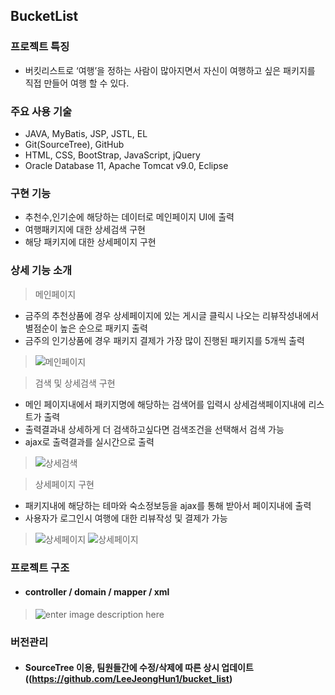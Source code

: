 ## BucketList

### 프로젝트 특징
* 버킷리스트로 ‘여행’을 정하는 사람이 많아지면서 자신이 여행하고 싶은 패키지를 직접 만들어 여행 할 수 있다.


### 주요 사용 기술
* JAVA, MyBatis, JSP, JSTL, EL
* Git(SourceTree), GitHub
* HTML, CSS, BootStrap, JavaScript, jQuery
* Oracle Database 11, Apache Tomcat v9.0, Eclipse

### 구현 기능 
* 추천수,인기순에 해당하는 데이터로 메인페이지 UI에 출력
* 여행패키지에 대한 상세검색 구현 
* 해당 패키지에 대한 상세페이지 구현  

### 상세 기능 소개 
> 메인페이지  
* 금주의 추천상품에 경우 상세페이지에 있는 게시글 클릭시 나오는 리뷰작성내에서 별점순이 높은 순으로 패키지 출력<br>
* 금주의 인기상품에 경우 패키지 결제가 가장 많이 진행된 패키지를 5개씩 출력 

>![메인페이지](https://postfiles.pstatic.net/MjAxODA4MTBfODIg/MDAxNTMzODczODQyMjgx.WQdyEZE6Tao6Cyebljx_gWiwWEhqTvZSE9qkUA1qNBsg.s3b7FB3OYil2KNp4g9Hg_U4x3aLwrkbB2FwLD7IJXKYg.JPEG.djdjejh/jpgmain_.jpg?type=w773)


> 검색 및 상세검색 구현 
* 메인 페이지내에서 패키지명에 해당하는 검색어를 입력시 상세검색페이지내에 리스트가 출력
* 출력결과내 상세하게 더 검색하고싶다면 검색조건을 선택해서 검색 가능 
* ajax로 출력결과를 실시간으로 출력

>![상세검색](https://postfiles.pstatic.net/MjAxODA5MTRfMjQg/MDAxNTM2ODk4Nzg1ODc4.-vOeakgSKNo2LzDsLlwRGYgqubi3IghZ3sbWyLf4d0wg.5Kxlk8lco87vGzWP6PRDqMdjWm8J5WlhHbk8bOaDvhgg.GIF.djdjejh/search23.gif?type=w773)

> 상세페이지 구현  
* 패키지내에 해당하는 테마와 숙소정보등을 ajax를 통해 받아서 페이지내에 출력
* 사용자가 로그인시 여행에 대한 리뷰작성 및 결제가 가능 

>![상세페이지](https://blogfiles.pstatic.net/MjAxODA4MTBfNjgg/MDAxNTMzODczNzU2NDU3.Tw4L1a1c2Q6kzEHFTX7DiFhYDMGNXdKu5WuLd_IV6Aog.Bp7wyVCB7_LoY2aUbSoq-W5yUs7GQbU-_nJ2-O0sekUg.GIF.djdjejh/5.gif)
>![상세페이지](https://s3-eu-west-1.amazonaws.com/froala-eu/temp_files%2F1533878046114-%EC%9D%BC%EC%A0%95.png)

### 프로젝트 구조
* #### controller / domain / mapper / xml <br>
>![enter image description here](https://s3-eu-west-1.amazonaws.com/froala-eu/temp_files%2F1533875807992-%ED%94%84%EB%A1%9C%EC%A0%9D%ED%8A%B8+%EB%94%94%EB%A0%89%ED%86%A0%EB%A6%AC.png)

### 버전관리
* #### SourceTree 이용, 팀원들간에 수정/삭제에 따른 상시 업데이트((https://github.com/LeeJeongHun1/bucket_list)
